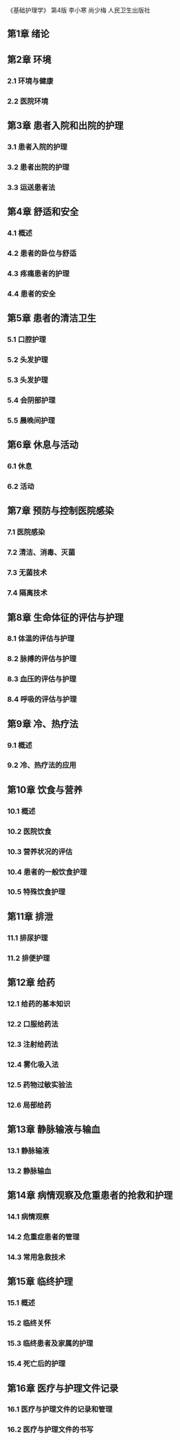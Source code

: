 《基础护理学》 第4版 李小寒 尚少梅 人民卫生出版社


## 第1章 绪论

## 第2章 环境
### 2.1 环境与健康
### 2.2 医院环境

## 第3章 患者入院和出院的护理
### 3.1 患者入院的护理
### 3.2 患者出院的护理
### 3.3 运送患者法

## 第4章 舒适和安全
### 4.1 概述
### 4.2 患者的卧位与舒适
### 4.3 疼痛患者的护理
### 4.4 患者的安全

## 第5章 患者的清洁卫生
### 5.1 口腔护理
### 5.2 头发护理
### 5.3 头发护理
### 5.4 会阴部护理
### 5.5 晨晚间护理

## 第6章 休息与活动
### 6.1 休息
### 6.2 活动

## 第7章 预防与控制医院感染
### 7.1 医院感染
### 7.2 清洁、消毒、灭菌
### 7.3 无菌技术
### 7.4 隔离技术

## 第8章 生命体征的评估与护理
### 8.1 体温的评估与护理
### 8.2 脉搏的评估与护理
### 8.3 血压的评估与护理
### 8.4 呼吸的评估与护理

## 第9章 冷、热疗法
### 9.1 概述
### 9.2 冷、热疗法的应用

## 第10章 饮食与营养
### 10.1 概述
### 10.2 医院饮食
### 10.3 营养状况的评估
### 10.4 患者的一般饮食护理
### 10.5 特殊饮食护理

## 第11章 排泄
### 11.1 排尿护理
### 11.2 排便护理

## 第12章 给药
### 12.1 给药的基本知识
### 12.2 口服给药法
### 12.3 注射给药法
### 12.4 雾化吸入法
### 12.5 药物过敏实验法
### 12.6 局部给药

## 第13章 静脉输液与输血
### 13.1 静脉输液
### 13.2 静脉输血

## 第14章 病情观察及危重患者的抢救和护理
### 14.1 病情观察
### 14.2 危重症患者的管理
### 14.3 常用急救技术

## 第15章 临终护理
### 15.1 概述
### 15.2 临终关怀
### 15.3 临终患者及家属的护理
### 15.4 死亡后的护理

## 第16章 医疗与护理文件记录
### 16.1 医疗与护理文件的记录和管理
### 16.2 医疗与护理文件的书写

